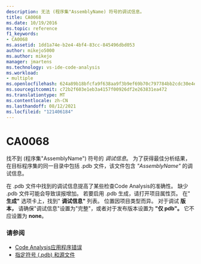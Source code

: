 ```yaml
---
description: 无法 (程序集"AssemblyName) 符号的调试信息。
title: CA0068
ms.date: 10/19/2016
ms.topic: reference
f1_keywords:
- CA0068
ms.assetid: 1dd1a74e-b2e4-4bf4-83cc-845496dbd053
author: mikejo5000
ms.author: mikejo
manager: jmartens
ms.technology: vs-ide-code-analysis
ms.workload:
- multiple
ms.openlocfilehash: 624a89b18bfcfa9f638aa9f3b9ef69b70c797784bb2cdc30e4e8dc0678570a7e
ms.sourcegitcommit: c72b2f603e1eb3a4157f00926df2e263831ea472
ms.translationtype: MT
ms.contentlocale: zh-CN
ms.lasthandoff: 08/12/2021
ms.locfileid: "121406184"
---
```

# <a name="ca0068"></a>CA0068

找不到 (程序集"AssemblyName") 符号的 *调试信息*。 为了获得最佳分析结果，在目标程序集的同一目录中包括 .pdb 文件，该文件包含 *"AssemblyName"* 的调试信息。

在 .pdb 文件中找到的调试信息提高了某些检查Code Analysis的准确性。 缺少 .pdb 文件可能会导致误报增加。 若要启用 .pdb 生成，请打开项目属性页。 在" **生成"** 选项卡上，找到" **调试信息"** 列表。 位置因项目类型而异。 对于调试 **版本，** 请确保"调试信息"设置为"完整"，或者对于发布版本设置为 **"仅 pdb"。** 它不应设置为 **none**。

### <a name="see-also"></a>请参阅

- [Code Analysis应用程序错误](../code-quality/code-analysis-application-errors.md)
- [指定符号 (.pdb) 和源文件](../debugger/specify-symbol-dot-pdb-and-source-files-in-the-visual-studio-debugger.md)
